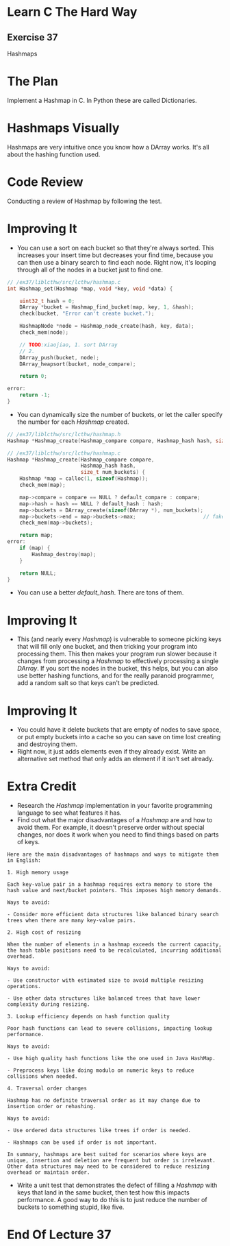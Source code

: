 Learn C The Hard Way
=======

Exercise 37
----

Hashmaps



The Plan
====

Implement a Hashmap in C.
In Python these are called Dictionaries.


Hashmaps Visually
====

Hashmaps are very intuitive once you know how a DArray works.
It's all about the hashing function used.



Code Review
====

Conducting a review of Hashmap by following the test.



Improving It
====

* You can use a sort on each bucket so that they're always sorted. This increases your insert time but decreases your find time, because you can then use a binary search to find each node.  Right now,  it's looping through all of the nodes in a bucket just to find one.
```C
// /ex37/liblcthw/src/lcthw/hashmap.c
int Hashmap_set(Hashmap *map, void *key, void *data) {

    uint32_t hash = 0;
    DArray *bucket = Hashmap_find_bucket(map, key, 1, &hash);
    check(bucket, "Error can't create bucket.");

    HashmapNode *node = Hashmap_node_create(hash, key, data);
    check_mem(node);

    // TODO:xiaojiao, 1. sort DArray
    // 2. 
    DArray_push(bucket, node);
    DArray_heapsort(bucket, node_compare);

    return 0;

error:
    return -1;
}
```
* You can dynamically size the number of buckets, or let the caller specify the number for each *Hashmap* created.
```C
// /ex37/liblcthw/src/lcthw/hashmap.h
Hashmap *Hashmap_create(Hashmap_compare compare, Hashmap_hash hash, size_t num_buckets);
```
```C
// /ex37/liblcthw/src/lcthw/hashmap.c
Hashmap *Hashmap_create(Hashmap_compare compare, 
                        Hashmap_hash hash,
                        size_t num_buckets) {
    Hashmap *map = calloc(1, sizeof(Hashmap));
    check_mem(map);

    map->compare = compare == NULL ? default_compare : compare;
    map->hash = hash == NULL ? default_hash : hash;
    map->buckets = DArray_create(sizeof(DArray *), num_buckets);
    map->buckets->end = map->buckets->max;                      // fake out expanding it
    check_mem(map->buckets);

    return map;
error:
    if (map) {
        Hashmap_destroy(map);
    }

    return NULL;
}
```
* You can use a better *default_hash*.  There are tons of them.



Improving It
====

* This (and nearly every *Hashmap*) is vulnerable to someone picking keys that will fill only one bucket, and then tricking your program into processing them.  This then makes your program run slower because it changes from processing a *Hashmap* to effectively processing a single *DArray*.  If you sort the nodes in the bucket, this helps, but you can also use better hashing functions, and for the really paranoid programmer, add a random salt so that keys can't be predicted.



Improving It
====

* You could have it delete buckets that are empty of nodes to save space, or put empty buckets into a cache so you can save on time lost creating and destroying them.
* Right now, it just adds elements even if they already exist.  Write an alternative set method that only adds an element if it isn't set already.



Extra Credit
====

* Research the *Hashmap* implementation in your favorite programming language to see what features it has.
* Find out what the major disadvantages of a *Hashmap* are and how to avoid them.  For example, it doesn't preserve order without special changes, nor does it work when you need to find things based on parts of keys.
```
Here are the main disadvantages of hashmaps and ways to mitigate them in English:

1. High memory usage

Each key-value pair in a hashmap requires extra memory to store the hash value and next/bucket pointers. This imposes high memory demands. 

Ways to avoid:

- Consider more efficient data structures like balanced binary search trees when there are many key-value pairs.

2. High cost of resizing 

When the number of elements in a hashmap exceeds the current capacity, the hash table positions need to be recalculated, incurring additional overhead.

Ways to avoid: 

- Use constructor with estimated size to avoid multiple resizing operations.

- Use other data structures like balanced trees that have lower complexity during resizing.

3. Lookup efficiency depends on hash function quality

Poor hash functions can lead to severe collisions, impacting lookup performance.

Ways to avoid:

- Use high quality hash functions like the one used in Java HashMap.

- Preprocess keys like doing modulo on numeric keys to reduce collisions when needed.

4. Traversal order changes

Hashmap has no definite traversal order as it may change due to insertion order or rehashing.

Ways to avoid:

- Use ordered data structures like trees if order is needed. 

- Hashmaps can be used if order is not important.

In summary, hashmaps are best suited for scenarios where keys are unique, insertion and deletion are frequent but order is irrelevant. Other data structures may need to be considered to reduce resizing overhead or maintain order.
```
* Write a unit test that demonstrates the defect of filling a *Hashmap* with keys that land in the same bucket, then test how this impacts performance.  A good way to do this is to just reduce the number of buckets to something stupid, like five.



End Of Lecture 37
=====


